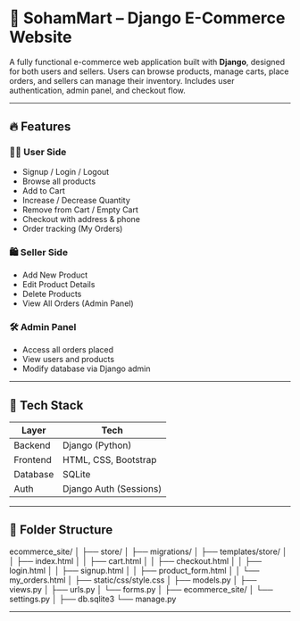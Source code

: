 # 🛒 SohamMart – Django E-Commerce Website

A fully functional e-commerce web application built with **Django**, designed for both users and sellers. Users can browse products, manage carts, place orders, and sellers can manage their inventory. Includes user authentication, admin panel, and checkout flow.

---

## 🔥 Features

### 👨‍💼 User Side
- Signup / Login / Logout
- Browse all products
- Add to Cart
- Increase / Decrease Quantity
- Remove from Cart / Empty Cart
- Checkout with address & phone
- Order tracking (My Orders)

### 🛍️ Seller Side
- Add New Product
- Edit Product Details
- Delete Products
- View All Orders (Admin Panel)

### 🛠️ Admin Panel
- Access all orders placed
- View users and products
- Modify database via Django admin

---

## 📂 Tech Stack

| Layer         | Tech                     |
|---------------|--------------------------|
| Backend       | Django (Python)          |
| Frontend      | HTML, CSS, Bootstrap     |
| Database      | SQLite                   |
| Auth          | Django Auth (Sessions)   |

---

## 📁 Folder Structure

ecommerce_site/
│
├── store/
│ ├── migrations/
│ ├── templates/store/
│ │ ├── index.html
│ │ ├── cart.html
│ │ ├── checkout.html
│ │ ├── login.html
│ │ ├── signup.html
│ │ ├── product_form.html
│ │ └── my_orders.html
│ ├── static/css/style.css
│ ├── models.py
│ ├── views.py
│ ├── urls.py
│ └── forms.py
│
├── ecommerce_site/
│ └── settings.py
│
├── db.sqlite3
└── manage.py

---